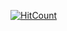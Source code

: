   [![HitCount](https://hits.dwyl.com/inhospitable/inhospitable.svg?style=flat-square)](http://hits.dwyl.com/inhospitable/inhospitable)
